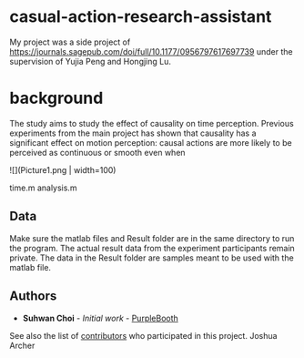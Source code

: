 # casual-action-research-assistant

My project was a side project of https://journals.sagepub.com/doi/full/10.1177/0956797617697739 under the supervision of Yujia Peng and Hongjing Lu. 

# background

The study aims to study the effect of causality on time perception. Previous experiments from the main project has shown that causality has a significant effect on motion perception: causal actions are more likely to be perceived as continuous or smooth even when 

![](Picture1.png | width=100)

time.m 
analysis.m 


## Data

Make sure the matlab files and Result folder are in the same directory to run the program.
The actual result data from the experiment participants remain private. The data in the Result folder are samples meant to be used with the matlab file. 


## Authors

* **Suhwan Choi** - *Initial work* - [PurpleBooth](https://github.com/PurpleBooth)

See also the list of [contributors](https://github.com/your/project/contributors) who participated in this project.
Joshua Archer

